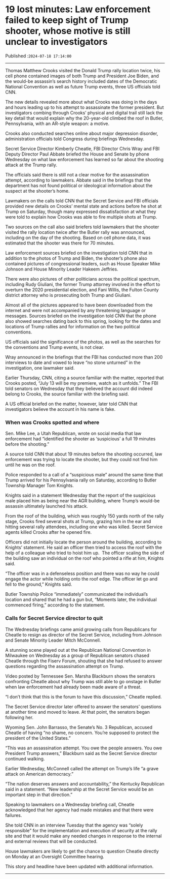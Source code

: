 # 19 lost minutes: Law enforcement failed to keep sight of Trump shooter, whose motive is still unclear to investigators

Published :`2024-07-18 17:14:00`

---

Thomas Matthew Crooks visited the Donald Trump rally location twice, his cell phone contained images of both Trump and President Joe Biden, and the would-be assassin’s search history included dates of the Democratic National Convention as well as future Trump events, three US officials told CNN.

The new details revealed more about what Crooks was doing in the days and hours leading up to his attempt to assassinate the former president. But investigators combing through Crooks’ physical and digital trail still lack the key detail that would explain why the 20-year-old climbed the roof in Butler, Pennsylvania, with an AR-style weapon: a motive.

Crooks also conducted searches online about major depression disorder, administration officials told Congress during briefings Wednesday.

Secret Service Director Kimberly Cheatle, FBI Director Chris Wray and FBI Deputy Director Paul Abbate briefed the House and Senate by phone Wednesday on what law enforcement has learned so far about the shooting attack at the Trump rally.

The officials said there is still not a clear motive for the assassination attempt, according to lawmakers. Abbate said in the briefings that the department has not found political or ideological information about the suspect at the shooter’s home.

Lawmakers on the calls told CNN that the Secret Service and FBI officials provided new details on Crooks’ mental state and actions before he shot at Trump on Saturday, though many expressed dissatisfaction at what they were told to explain how Crooks was able to fire multiple shots at Trump.

Two sources on the call also said briefers told lawmakers that the shooter visited the rally location twice after the Butler rally was announced, including on the day of the shooting. Based on cell phone data, it was estimated that the shooter was there for 70 minutes.

Law enforcement sources briefed on the investigation told CNN that in addition to the photos of Trump and Biden, the shooter’s phone also contained pictures of congressional leaders, such as House Speaker Mike Johnson and House Minority Leader Hakeem Jeffries.

There were also pictures of other politicians across the political spectrum, including Rudy Giuliani, the former Trump attorney involved in the effort to overturn the 2020 presidential election, and Fani Willis, the Fulton County district attorney who is prosecuting both Trump and Giuliani.

Almost all of the pictures appeared to have been downloaded from the internet and were not accompanied by any threatening language or messages. Sources briefed on the investigation told CNN that the phone also showed searches dating back to this spring, looking for the dates and locations of Trump rallies and for information on the two political conventions.

US officials said the significance of the photos, as well as the searches for the conventions and Trump events, is not clear.

Wray announced in the briefings that the FBI has conducted more than 200 interviews to date and vowed to leave “no stone unturned” in the investigation, one lawmaker said.

Earlier Thursday, CNN, citing a source familiar with the matter, reported that Crooks posted, “July 13 will be my premiere, watch as it unfolds.” The FBI told senators on Wednesday that they believed the account did indeed belong to Crooks, the source familiar with the briefing said.

A US official briefed on the matter, however, later told CNN that investigators believe the account in his name is fake.

### When was Crooks spotted and where

Sen. Mike Lee, a Utah Republican, wrote on social media that law enforcement had “identified the shooter as ‘suspicious’ a full 19 minutes before the shooting.”

A source told CNN that about 19 minutes before the shooting occurred, law enforcement was trying to locate the shooter, but they could not find him until he was on the roof.

Police responded to a call of a “suspicious male” around the same time that Trump arrived for his Pennsylvania rally on Saturday, according to Butler Township Manager Tom Knights.

Knights said in a statement Wednesday that the report of the suspicious male placed him as being near the AGR building, where Trump’s would-be assassin ultimately launched his attack.

From the roof of the building, which was roughly 150 yards north of the rally stage, Crooks fired several shots at Trump, grazing him in the ear and hitting several rally attendees, including one who was killed. Secret Service agents killed Crooks after he opened fire.

Officers did not initially locate the person around the building, according to Knights’ statement. He said an officer then tried to access the roof with the help of a colleague who tried to hoist him up.  The officer scaling the side of the building saw an individual on the roof who pointed a rifle at him, Knights said.

“The officer was in a defenseless position and there was no way he could engage the actor while holding onto the roof edge. The officer let go and fell to the ground,” Knights said.

Butler Township Police “immediately” communicated the individual’s location and shared that he had a gun but, “Moments later, the individual commenced firing,” according to the statement.

### Calls for Secret Service director to quit

The Wednesday briefings came amid growing calls from Republicans for Cheatle to resign as director of the Secret Service, including from Johnson and Senate Minority Leader Mitch McConnell.

A stunning scene played out at the Republican National Convention in Milwaukee on Wednesday as a group of Republican senators chased Cheatle through the Fiserv Forum, shouting that she had refused to answer questions regarding the assassination attempt on Trump.

Video posted by Tennessee Sen. Marsha Blackburn shows the senators confronting Cheatle about why Trump was still able to go onstage in Butler when law enforcement had already been made aware of a threat.

“I don’t think that this is the forum to have this discussion,” Cheatle replied.

The Secret Service director later offered to answer the senators’ questions at another time and moved to leave. At that point, the senators began following her.

Wyoming Sen. John Barrasso, the Senate’s No. 3 Republican, accused Cheatle of having “no shame, no concern. You’re supposed to protect the president of the United States.”

“This was an assassination attempt. You owe the people answers. You owe President Trump answers,” Blackburn said as the Secret Service director continued walking.

Earlier Wednesday, McConnell called the attempt on Trump’s life “a grave attack on American democracy.”

“The nation deserves answers and accountability,” the Kentucky Republican said in a statement. “New leadership at the Secret Service would be an important step in that direction.”

Speaking to lawmakers on a Wednesday briefing call, Cheatle acknowledged that her agency had made mistakes and that there were failures.

She told CNN in an interview Tuesday that the agency was “solely responsible” for the implementation and execution of security at the rally site and that it would make any needed changes in response to the internal and external reviews that will be conducted.

House lawmakers are likely to get the chance to question Cheatle directly on Monday at an Oversight Committee hearing.

This story and headline have been updated with additional information.

---

